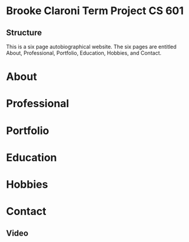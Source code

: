 # Brooke Claroni Term Project CS 601

## Structure
This is a six page autobiographical website. The six pages are entitled About, Professional, Portfolio, Education, Hobbies, and Contact.

# About

# Professional

# Portfolio

# Education

# Hobbies

# Contact

## Video